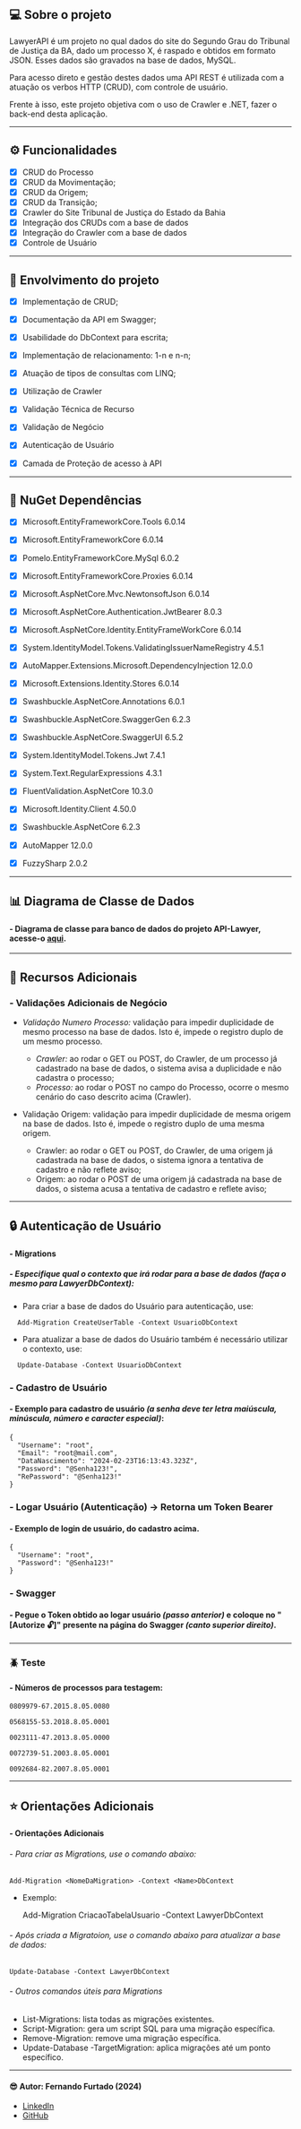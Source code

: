 ﻿## 💻 Sobre o projeto

LawyerAPI é um projeto no qual dados do site do Segundo Grau do Tribunal de Justiça da BA, dado um processo X, é raspado e obtidos em formato JSON. Esses dados são gravados na base de dados, MySQL. 

Para acesso direto e gestão destes dados uma API REST é utilizada com a atuação os verbos HTTP (CRUD), com controle de usuário.

Frente à isso, este projeto objetiva com o uso de Crawler e .NET, fazer o back-end desta aplicação.

---

## ⚙️ Funcionalidades

- [x] CRUD do Processo 
- [x] CRUD da Movimentação;
- [x] CRUD da Origem;
- [x] CRUD da Transição;
- [x] Crawler do Site Tribunal de Justiça do Estado da Bahia
- [x] Integração dos CRUDs com a base de dados
- [x] Integração do Crawler com a base de dados
- [x] Controle de Usuário

---

## :1st_place_medal: Envolvimento do projeto
- [x] Implementação de CRUD;
- [x] Documentação da API em Swagger;
- [x] Usabilidade do DbContext para escrita;
- [x] Implementação de relacionamento: 1-n e n-n;
- [x] Atuação de tipos de consultas com LINQ;
- [x] Utilização de Crawler
- [x] Validação Técnica de Recurso
- [x] Validação de Negócio
- [x] Autenticação de Usuário
- [x] Camada de Proteção de acesso à API


--- 

## :hammer: NuGet Dependências 
- [x] Microsoft.EntityFrameworkCore.Tools 6.0.14
- [x] Microsoft.EntityFrameworkCore 6.0.14
- [x] Pomelo.EntityFrameworkCore.MySql 6.0.2
- [x] Microsoft.EntityFrameworkCore.Proxies 6.0.14
- [x] Microsoft.AspNetCore.Mvc.NewtonsoftJson 6.0.14
- [x] Microsoft.AspNetCore.Authentication.JwtBearer 8.0.3
- [x] Microsoft.AspNetCore.Identity.EntityFrameWorkCore 6.0.14
- [x] System.IdentityModel.Tokens.ValidatingIssuerNameRegistry 4.5.1
- [x] AutoMapper.Extensions.Microsoft.DependencyInjection 12.0.0
- [x] Microsoft.Extensions.Identity.Stores 6.0.14
- [x] Swashbuckle.AspNetCore.Annotations 6.0.1
- [x] Swashbuckle.AspNetCore.SwaggerGen 6.2.3
- [x] Swashbuckle.AspNetCore.SwaggerUI 6.5.2
- [X] System.IdentityModel.Tokens.Jwt 7.4.1
- [x] System.Text.RegularExpressions 4.3.1
- [x] FluentValidation.AspNetCore 10.3.0
- [x] Microsoft.Identity.Client 4.50.0
- [x] Swashbuckle.AspNetCore 6.2.3
- [x] AutoMapper 12.0.0
- [x] FuzzySharp 2.0.2

  
---

## :bar_chart: Diagrama de Classe de Dados
####  - Diagrama de classe para banco de dados do projeto API-Lawyer, acesse-o [aqui](https://github.com/Fernando-EngComputacao/ApiLawyer/blob/dev/API-Lawyer/Assets/Diagrams/Lawyer-dev.pdf).


---

## :bookmark: Recursos Adicionais
### - Validações Adicionais de Negócio
 - *Validação Numero Processo:* validação para impedir duplicidade de mesmo processo na base de dados. Isto é, impede o registro duplo de um mesmo processo.
   - *Crawler:* ao rodar o GET ou POST, do Crawler, de um processo já cadastrado na base de dados, o sistema avisa a duplicidade e não cadastra o processo;
   - *Processo:* ao rodar o POST no campo do Processo, ocorre o mesmo cenário do caso descrito acima (Crawler).
   
    
 - Validação Origem: validação para impedir duplicidade de mesma origem na base de dados. Isto é, impede o registro duplo de uma mesma origem.
   - Crawler:  ao rodar o GET ou POST, do Crawler, de uma origem já cadastrada na base de dados, o sistema ignora a tentativa de cadastro e não reflete aviso;
   - Origem: ao rodar o POST de uma origem já cadastrada na base de dados, o sistema acusa a tentativa de cadastro e reflete aviso;
 



---

## :lock: Autenticação de Usuário
#### - Migrations
##### - Especifique qual o contexto que irá rodar para a base de dados _(faça o mesmo para LawyerDbContext)_:

- Para criar a base de dados do Usuário para autenticação, use:

```
  Add-Migration CreateUserTable -Context UsuarioDbContext
```

- Para atualizar a base de dados do Usuário também é necessário utilizar o contexto, use:

```
  Update-Database -Context UsuarioDbContext
```

### - Cadastro de Usuário
#### - Exemplo para cadastro de usuário _(a senha deve ter letra maiúscula, minúscula, número e caracter especial)_:
```
{
  "Username": "root",
  "Email": "root@mail.com",
  "DataNascimento": "2024-02-23T16:13:43.323Z",
  "Password": "@Senha123!",
  "RePassword": "@Senha123!"
}
```

### - Logar Usuário (Autenticação) -> Retorna um Token Bearer
#### - Exemplo de login de usuário, do cadastro acima.
```
{
  "Username": "root",
  "Password": "@Senha123!"
}
```

### - Swagger
#### - Pegue o Token obtido ao logar usuário _(passo anterior)_ e coloque no "[Autorize 🔓]" presente na página do Swagger _(canto superior direito)_.

---

### :beetle: Teste
#### - Números de processos para testagem:

```
0809979-67.2015.8.05.0080
```

```
0568155-53.2018.8.05.0001
```

```
0023111-47.2013.8.05.0000
```

```
0072739-51.2003.8.05.0001
```

```
0092684-82.2007.8.05.0001
```

---

## :star: Orientações Adicionais
#### - Orientações Adicionais
###### - Para criar as Migrations, use o comando abaixo:

    Add-Migration <NomeDaMigration> -Context <Name>DbContext

- Exemplo: 

    Add-Migration CriacaoTabelaUsuario -Context LawyerDbContext

###### - Após criada a Migratoion, use o comando abaixo para atualizar a base de dados:

    Update-Database -Context LawyerDbContext
        
###### - Outros comandos úteis para Migrations
 - List-Migrations: lista todas as migrações existentes.
 - Script-Migration: gera um script SQL para uma migração específica.
 - Remove-Migration: remove uma migração específica.
 - Update-Database -TargetMigration: aplica migrações até um ponto específico.


---

####  :sunglasses: Autor: Fernando Furtado (2024)
   - [LinkedIn](https://linkedin.com/in/furtadof/)
   - [GitHub](https://github.com/Fernando-EngComputacao)